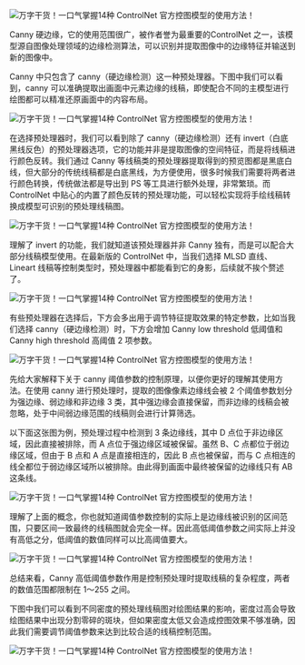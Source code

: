 
![万字干货！一口气掌握14种 ControlNet 官方控图模型的使用方法！](https://image.uisdc.com/wp-content/uploads/2023/09/uisdc-sx-20230925-5.jpg)

Canny 硬边缘，它的使用范围很广，被作者誉为最重要的ControlNet 之一，该模型源自图像处理领域的边缘检测算法，可以识别并提取图像中的边缘特征并输送到新的图像中。

Canny 中只包含了 canny（硬边缘检测）这一种预处理器。下图中我们可以看到，canny 可以准确提取出画面中元素边缘的线稿，即使配合不同的主模型进行绘图都可以精准还原画面中的内容布局。

![万字干货！一口气掌握14种 ControlNet 官方控图模型的使用方法！](https://image.uisdc.com/wp-content/uploads/2023/09/uisdc-sx-20230925-6.jpg)

在选择预处理器时，我们可以看到除了 canny（硬边缘检测）还有 invert（白底黑线反色）的预处理器选项，它的功能并非是提取图像的空间特征，而是将线稿进行颜色反转。我们通过 Canny 等线稿类的预处理器提取得到的预览图都是黑底白线，但大部分的传统线稿都是白底黑线，为方便使用，很多时候我们需要将两者进行颜色转换，传统做法都是导出到 PS 等工具进行额外处理，非常繁琐。而 ControlNet 中贴心的内置了颜色反转的预处理功能，可以轻松实现将手绘线稿转换成模型可识别的预处理线稿图。

![万字干货！一口气掌握14种 ControlNet 官方控图模型的使用方法！](https://image.uisdc.com/wp-content/uploads/2023/09/uisdc-sx-20230925-7.jpg)

理解了 invert 的功能，我们就知道该预处理器并非 Canny 独有，而是可以配合大部分线稿模型使用。在最新版的 ControlNet 中，当我们选择 MLSD 直线、Lineart 线稿等控制类型时，预处理器中都能看到它的身影，后续就不挨个赘述了。

![万字干货！一口气掌握14种 ControlNet 官方控图模型的使用方法！](https://image.uisdc.com/wp-content/uploads/2023/09/uisdc-sx-20230925-8.jpg)

有些预处理器在选择后，下方会多出用于调节特征提取效果的特定参数，比如当我们选择 canny（硬边缘检测）时，下方会增加 Canny low threshold 低阈值和 Canny high threshold 高阈值 2 项参数。

![万字干货！一口气掌握14种 ControlNet 官方控图模型的使用方法！](https://image.uisdc.com/wp-content/uploads/2023/09/uisdc-sx-20230925-9.jpg)

先给大家解释下关于 canny 阈值参数的控制原理，以便你更好的理解其使用方法。在使用 canny 进行预处理时，提取的图像像素边缘线会被 2 个阈值参数划分为强边缘、弱边缘和非边缘 3 类，其中强边缘会直接保留，而非边缘的线稿会被忽略，处于中间弱边缘范围的线稿则会进行计算筛选。

以下面这张图为例，预处理过程中检测到 3 条边缘线，其中 D 点位于非边缘区域，因此直接被排除，而 A 点位于强边缘区域被保留。虽然 B、C 点都位于弱边缘区域，但由于 B 点和 A 点是直接相连的，因此 B 点也被保留，而与 C 点相连的线全都位于弱边缘区域所以被排除。由此得到画面中最终被保留的边缘线只有 AB 这条线。

![万字干货！一口气掌握14种 ControlNet 官方控图模型的使用方法！](https://image.uisdc.com/wp-content/uploads/2023/09/uisdc-sx-20230925-10.jpg)

理解了上面的概念，你也就知道阈值参数控制的实际上是边缘线被识别的区间范围，只要区间一致最终的线稿图就会完全一样。因此高低阈值参数之间实际上并没有高低之分，低阈值的数值同样可以比高阈值要大。

![万字干货！一口气掌握14种 ControlNet 官方控图模型的使用方法！](https://image.uisdc.com/wp-content/uploads/2023/09/uisdc-sx-20230925-11.jpg)

总结来看，Canny 高低阈值参数作用是控制预处理时提取线稿的复杂程度，两者的数值范围都限制在 1～255 之间。

下图中我们可以看到不同密度的预处理线稿图对绘图结果的影响，密度过高会导致绘图结果中出现分割零碎的斑块，但如果密度太低又会造成控图效果不够准确，因此我们需要调节阈值参数来达到比较合适的线稿控制范围。

![万字干货！一口气掌握14种 ControlNet 官方控图模型的使用方法！](https://image.uisdc.com/wp-content/uploads/2023/09/uisdc-sx-20230925-12.jpg)